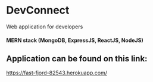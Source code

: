 # DevConnect
Web application for developers

#### MERN stack (MongoDB, ExpressJS, ReactJS, NodeJS)

## Application can be found on this link:

https://fast-fjord-82543.herokuapp.com/
